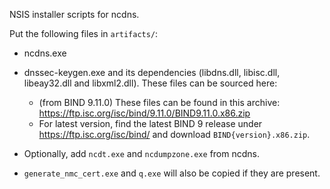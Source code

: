 
NSIS installer scripts for ncdns.

Put the following files in `artifacts/`:

  - ncdns.exe
  - dnssec-keygen.exe and its dependencies (libdns.dll, libisc.dll, libeay32.dll and libxml2.dll). These files can be sourced here:
    - (from BIND 9.11.0) These files can be found in this archive: https://ftp.isc.org/isc/bind/9.11.0/BIND9.11.0.x86.zip
    - For latest version, find the latest BIND 9 release under https://ftp.isc.org/isc/bind/ and download
      `BIND{version}.x86.zip`.

  - Optionally, add `ncdt.exe` and `ncdumpzone.exe` from ncdns.
  - `generate_nmc_cert.exe` and `q.exe` will also be copied if they are present.

